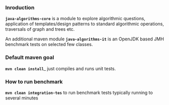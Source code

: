 ### Inroduction ###

__```java-algorithms-core```__ is a module to explore algorithmic questions, application of templates/design patterns to standard 
algorithmic 
operations, traversals of graph and trees etc.

An additional maven module __```java-algorithms-it```__ is an OpenJDK based JMH benchmark tests on selected few classes.

### Default maven goal ###

__```mvn clean install```___ just compiles and runs unit tests.

### How to run benchmark ###

__```mvn clean integration-tes```__ to run benchmark tests typically running to several minutes
